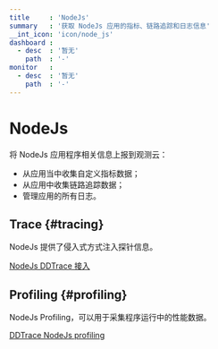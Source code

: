 ```yaml
---
title     : 'NodeJs'
summary   : '获取 NodeJs 应用的指标、链路追踪和日志信息'
__int_icon: 'icon/node_js'
dashboard :
  - desc  : '暂无'
    path  : '-'
monitor   :
  - desc  : '暂无'
    path  : '-'
---
```


<!-- markdownlint-disable MD025 -->
# NodeJs
<!-- markdownlint-enable -->

将 NodeJs 应用程序相关信息上报到观测云：

- 从应用当中收集自定义指标数据；
- 从应用中收集链路追踪数据；
- 管理应用的所有日志。

## Trace {#tracing}

NodeJs 提供了侵入式方式注入探针信息。


[NodeJs DDTrace 接入](ddtrace-nodejs.md)

## Profiling {#profiling}

NodeJs Profiling，可以用于采集程序运行中的性能数据。

[DDTrace NodeJs profiling](profile-nodejs.md)
